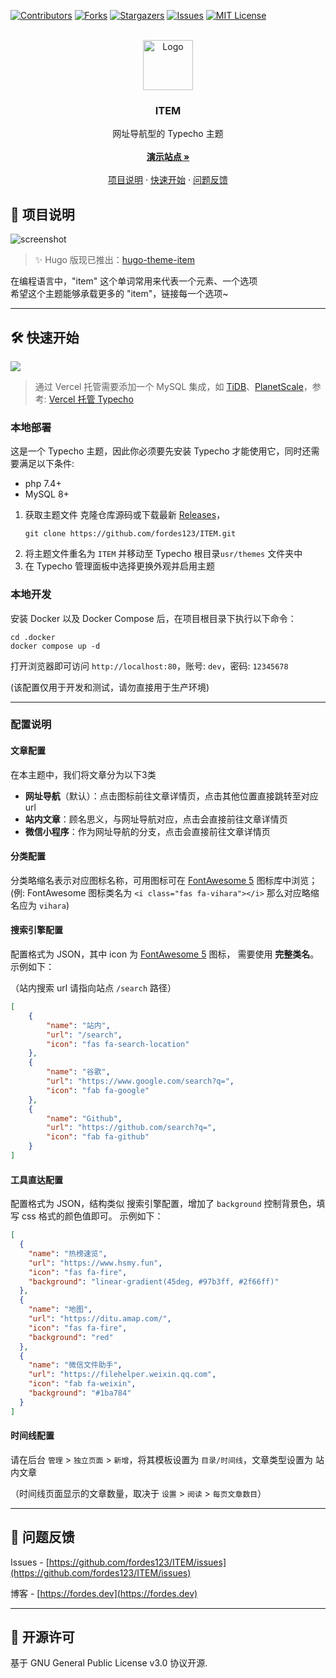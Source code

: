 <!-- This README Template See: https://github.com/othneildrew/Best-README-Template -->
<a name="readme-top"></a>

<!-- PROJECT SHIELDS -->
[![Contributors][contributors-shield]][contributors-url]
[![Forks][forks-shield]][forks-url]
[![Stargazers][stars-shield]][stars-url]
[![Issues][issues-shield]][issues-url]
[![MIT License][license-shield]][license-url]

<!-- PROJECT LOGO -->
<br />
<div align="center">
  <a href="https://github.com/fordes123/ITEM">
    <img src="https://github.com/user-attachments/assets/56136bb1-fc1d-4dee-a3db-6fb8f5c64aa6" alt="Logo" width="80" height="80">
  </a>

<h3 align="center">ITEM</h3>

  <p align="center">
    网址导航型的 Typecho 主题
    <br /><br />
    <a href="https://item-typecho.vercel.app"><strong>演示站点 »</strong></a>
    <br />
    <br />
    <a href="#1">项目说明</a>
    ·
    <a href="#2">快速开始</a>
    ·
    <a href="#3">问题反馈</a>
  </p>
</div>


<!-- ABOUT THE PROJECT -->

<h2 id='1'>🎉 项目说明</h2>

![screenshot](https://github.com/user-attachments/assets/aa9dd5d5-1a19-478f-b147-d346d19d1df4)

> ✨ Hugo 版现已推出：[hugo-theme-item](https://github.com/fordes123/hugo-theme-item/)

在编程语言中，"item" 这个单词常用来代表一个元素、一个选项  
希望这个主题能够承载更多的 "item"，链接每一个选项~

---

<!-- GETTING STARTED -->

<h2 id='2'>🛠️ 快速开始</h2>

<a href="https://vercel.com/new/clone?project-name=ITEM-vercel&repository-name=ITEM-vercel&repository-url=https://github.com/fordes123/ITEM-vercel&from=templates&integration-ids=oac_coKBVWCXNjJnCEth1zzKoF1j"><img src="https://vercel.com/button"></a>
> 通过 Vercel 托管需要添加一个 MySQL 集成，如 [TiDB](https://tidbcloud.com/)、[PlanetScale](https://planetscale.com/)，参考: [Vercel 托管 Typecho](https://www.fordes.dev/posts/tutorials/typecho-vercel/)

### 本地部署

这是一个 Typecho 主题，因此你必须要先安装 Typecho 才能使用它，同时还需要满足以下条件:

- php 7.4+
- MySQL 8+

1. 获取主题文件
   克隆仓库源码或下载最新 [Releases](https://github.com/fordes123/ITEM/releases)，
   ```shell
   git clone https://github.com/fordes123/ITEM.git
   ```
2. 将主题文件重名为 <code>ITEM</code> 并移动至 Typecho 根目录<code>usr/themes</code> 文件夹中
3. 在 Typecho 管理面板中选择更换外观并启用主题

### 本地开发

安装 Docker 以及 Docker Compose 后，在项目根目录下执行以下命令：  
```shell
cd .docker
docker compose up -d
```
打开浏览器即可访问 `http://localhost:80`，账号: `dev`，密码: `12345678`  

(该配置仅用于开发和测试，请勿直接用于生产环境)

---

### 配置说明

#### 文章配置

在本主题中，我们将文章分为以下3类

  -  **网址导航**（默认）：点击图标前往文章详情页，点击其他位置直接跳转至对应url
  -  **站内文章**：顾名思义，与网址导航对应，点击会直接前往文章详情页
  -  **微信小程序**：作为网址导航的分支，点击会直接前往文章详情页

#### 分类配置

分类略缩名表示对应图标名称，可用图标可在 [FontAwesome 5](https://fontawesome.com/v5/search?o=r&m=free) 图标库中浏览；  
(例: FontAwesome 图标类名为 `<i class="fas fa-vihara"></i>` 那么对应略缩名应为 `vihara`)

#### 搜索引擎配置

配置格式为 JSON，其中 icon 为 [FontAwesome 5](https://fontawesome.com/v5/search?o=r&m=free) 图标， 需要使用 **完整类名**。
示例如下：

（站内搜索 url 请指向站点 `/search` 路径）

```json
[
    {
        "name": "站内",
        "url": "/search",
        "icon": "fas fa-search-location"
    },
    {
        "name": "谷歌",
        "url": "https://www.google.com/search?q=",
        "icon": "fab fa-google"
    },
    {
        "name": "Github",
        "url": "https://github.com/search?q=",
        "icon": "fab fa-github"
    }
]

```

#### 工具直达配置

配置格式为 JSON，结构类似 搜索引擎配置，增加了 `background` 控制背景色，填写 css 格式的颜色值即可。
示例如下：

```json
[
  {
    "name": "热榜速览",
    "url": "https://www.hsmy.fun",
    "icon": "fas fa-fire",
    "background": "linear-gradient(45deg, #97b3ff, #2f66ff)"
  },
  {
    "name": "地图",
    "url": "https://ditu.amap.com/",
    "icon": "fas fa-fire",
    "background": "red"
  },
  {
    "name": "微信文件助手",
    "url": "https://filehelper.weixin.qq.com",
    "icon": "fab fa-weixin",
    "background": "#1ba784"
  }
]
```

#### 时间线配置

请在后台 `管理` > `独立页面` > `新增`，将其模板设置为 `目录/时间线`，文章类型设置为 站内文章

（时间线页面显示的文章数量，取决于 `设置` > `阅读` > `每页文章数目`）

---

<!-- CONTACT -->
<h2 id='3'>💬 问题反馈</h2>

Issues - [https://github.com/fordes123/ITEM/issues](https://github.com/fordes123/ITEM/issues)

博客 - [https://fordes.dev](https://fordes.dev)

---

<!-- LICENSE -->
<h2>📃 开源许可</h2>

基于 GNU General Public License v3.0 协议开源.

<!-- MARKDOWN LINKS & IMAGES -->

[contributors-shield]:https://img.shields.io/github/contributors/fordes123/ITEM.svg?style=for-the-badge

[contributors-url]:https://github.com/fordes123/ITEM/graphs/contributors

[forks-shield]:https://img.shields.io/github/forks/fordes123/ITEM.svg?style=for-the-badge

[forks-url]:https://github.com/fordes123/ITEM/network/members

[stars-shield]:https://img.shields.io/github/stars/fordes123/ITEM.svg?style=for-the-badge

[stars-url]:https://github.com/fordes123/ITEM/stargazers

[issues-shield]:https://img.shields.io/github/issues/fordes123/ITEM.svg?style=for-the-badge

[issues-url]:https://github.com/fordes123/ITEM/issues

[license-shield]:https://img.shields.io/github/license/fordes123/ITEM.svg?style=for-the-badge

[license-url]:https://github.com/fordes123/ITEM/blob/master/LICENSE.txt
